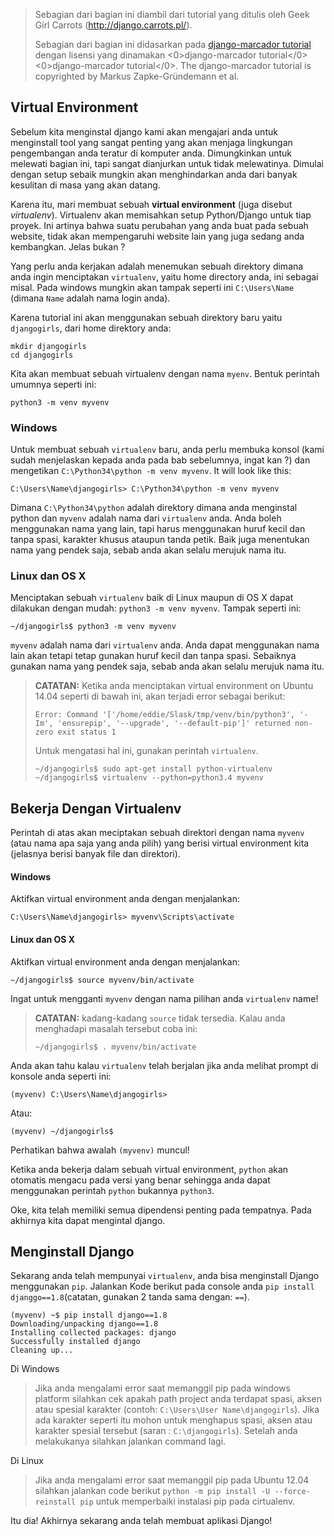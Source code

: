 > Sebagian dari bagian ini diambil dari tutorial yang ditulis oleh Geek Girl Carrots (http://django.carrots.pl/).
> 
> Sebagian dari bagian ini didasarkan pada [django-marcador tutorial](http://django-marcador.keimlink.de/) dengan lisensi yang dinamakan <0>django-marcador tutorial</0> <0>django-marcador tutorial</0>. The django-marcador tutorial is copyrighted by Markus Zapke-Gründemann et al.

## Virtual Environment

Sebelum kita menginstal django kami akan mengajari anda untuk menginstall tool yang sangat penting yang akan menjaga lingkungan pengembangan anda teratur di komputer anda. Dimungkinkan untuk melewati bagian ini, tapi sangat dianjurkan untuk tidak melewatinya. Dimulai dengan setup sebaik mungkin akan menghindarkan anda dari banyak kesulitan di masa yang akan datang.

Karena itu, mari membuat sebuah **virtual environment** (juga disebut *virtualenv*). Virtualenv akan memisahkan setup Python/Django untuk tiap proyek. Ini artinya bahwa suatu perubahan yang anda buat pada sebuah website, tidak akan mempengaruhi website lain yang juga sedang anda kembangkan. Jelas bukan ?

Yang perlu anda kerjakan adalah menemukan sebuah direktory dimana anda ingin menciptakan `virtualenv`, yaitu home directory anda, ini sebagai misal. Pada windows mungkin akan tampak seperti ini `C:\Users\Name` (dimana `Name` adalah nama login anda).

Karena tutorial ini akan menggunakan sebuah direktory baru yaitu `djangogirls`, dari home direktory anda:

    mkdir djangogirls
    cd djangogirls
    

Kita akan membuat sebuah virtualenv dengan nama `myenv`. Bentuk perintah umumnya seperti ini:

    python3 -m venv myvenv
    

### Windows

Untuk membuat sebuah `virtualenv` baru, anda perlu membuka konsol (kami sudah menjelaskan kepada anda pada bab sebelumnya, ingat kan ?) dan mengetikan `C:\Python34\python -m venv myvenv`. It will look like this:

    C:\Users\Name\djangogirls> C:\Python34\python -m venv myvenv
    

Dimana `C:\Python34\python` adalah direktory dimana anda menginstal python dan `myvenv` adalah nama dari `virtualenv` anda. Anda boleh menggunakan nama yang lain, tapi harus menggunakan huruf kecil dan tanpa spasi, karakter khusus ataupun tanda petik. Baik juga menentukan nama yang pendek saja, sebab anda akan selalu merujuk nama itu.

### Linux dan OS X

Menciptakan sebuah `virtualenv` baik di Linux maupun di OS X dapat dilakukan dengan mudah: `python3 -m venv myvenv`. Tampak seperti ini:

    ~/djangogirls$ python3 -m venv myvenv
    

`myvenv` adalah nama dari `virtualenv` anda. Anda dapat menggunakan nama lain akan tetapi tetap gunakan huruf kecil dan tanpa spasi. Sebaiknya gunakan nama yang pendek saja, sebab anda akan selalu merujuk nama itu.

> **CATATAN:** Ketika anda menciptakan virtual environment on Ubuntu 14.04 seperti di bawah ini, akan terjadi error sebagai berikut:
> 
>     Error: Command '['/home/eddie/Slask/tmp/venv/bin/python3', '-Im', 'ensurepip', '--upgrade', '--default-pip']' returned non-zero exit status 1
>     
> 
> Untuk mengatasi hal ini, gunakan perintah `virtualenv`.
> 
>     ~/djangogirls$ sudo apt-get install python-virtualenv
>     ~/djangogirls$ virtualenv --python=python3.4 myvenv
>     

## Bekerja Dengan Virtualenv

Perintah di atas akan meciptakan sebuah direktori dengan nama `myvenv` (atau nama apa saja yang anda pilih) yang berisi virtual environment kita (jelasnya berisi banyak file dan direktori).

#### Windows

Aktifkan virtual environment anda dengan menjalankan:

    C:\Users\Name\djangogirls> myvenv\Scripts\activate
    

#### Linux dan OS X

Aktifkan virtual environment anda dengan menjalankan:

    ~/djangogirls$ source myvenv/bin/activate
    

Ingat untuk mengganti `myvenv` dengan nama pilihan anda `virtualenv` name!

> **CATATAN:** kadang-kadang `source` tidak tersedia. Kalau anda menghadapi masalah tersebut coba ini:
> 
>     ~/djangogirls$ . myvenv/bin/activate
>     

Anda akan tahu kalau `virtualenv` telah berjalan jika anda melihat prompt di konsole anda seperti ini:

    (myvenv) C:\Users\Name\djangogirls>
    

Atau:

    (myvenv) ~/djangogirls$
    

Perhatikan bahwa awalah `(myvenv)` muncul!

Ketika anda bekerja dalam sebuah virtual environment, `python` akan otomatis mengacu pada versi yang benar sehingga anda dapat menggunakan perintah `python` bukannya `python3`.

Oke, kita telah memiliki semua dipendensi penting pada tempatnya. Pada akhirnya kita dapat mengintal django.

## Menginstall Django

Sekarang anda telah mempunyai `virtualenv`, anda bisa menginstall Django menggunakan `pip`. Jalankan Kode berikut pada console anda `pip install djanggo==1.8`(catatan, gunakan 2 tanda sama dengan: `==`).

    (myvenv) ~$ pip install django==1.8
    Downloading/unpacking django==1.8
    Installing collected packages: django
    Successfully installed django
    Cleaning up...
    

Di Windows

> Jika anda mengalami error saat memanggil pip pada windows platform silahkan cek apakah path project anda terdapat spasi, aksen atau spesial karakter (contoh: `C:\Users\User Name\djangogirls`). Jika ada karakter seperti itu mohon untuk menghapus spasi, aksen atau karakter spesial tersebut (saran : `C:\djangogirls`). Setelah anda melakukanya silahkan jalankan command lagi.

Di Linux

> Jika anda mengalami error saat memanggil pip pada Ubuntu 12.04 silahkan jalankan code berikut `python -m pip install -U --force-reinstall pip` untuk memperbaiki instalasi pip pada cirtualenv.

Itu dia! Akhirnya sekarang anda telah membuat aplikasi Django!